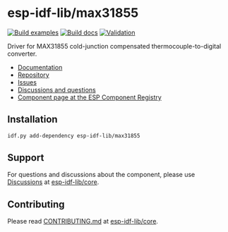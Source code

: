 # esp-idf-lib/max31855

[![Build examples](https://github.com/esp-idf-lib/max31855/actions/workflows//build.yml/badge.svg)](https://github.com/esp-idf-lib/max31855/actions/workflows//build.yml)
[![Build docs](https://github.com/esp-idf-lib/max31855/actions/workflows//build-docs.yml/badge.svg)](https://github.com/esp-idf-lib/max31855/actions/workflows//build-docs.yml)
[![Validation](https://github.com/esp-idf-lib/max31855/actions/workflows//validate-component.yml/badge.svg)](https://github.com/esp-idf-lib/max31855/actions/workflows//validate-component.yml)

Driver for MAX31855 cold-junction compensated thermocouple-to-digital converter.

* [Documentation](https://esp-idf-lib.github.io/max31855/)
* [Repository](https://github.com/esp-idf-lib/max31855)
* [Issues](https://github.com/esp-idf-lib/max31855/issues)
* [Discussions and questions](https://github.com/esp-idf-lib/core/discussions)
* [Component page at the ESP Component Registry](https://components.espressif.com/components/esp-idf-lib/max31855)

## Installation

```sh
idf.py add-dependency esp-idf-lib/max31855
```

## Support

For questions and discussions about the component, please use
[Discussions](https://github.com/esp-idf-lib/core/discussions)
at [esp-idf-lib/core](https://github.com/esp-idf-lib/core).

## Contributing

Please read [CONTRIBUTING.md](https://github.com/esp-idf-lib/core/blob/main/CONTRIBUTING.md)
at [esp-idf-lib/core](https://github.com/esp-idf-lib/core).
